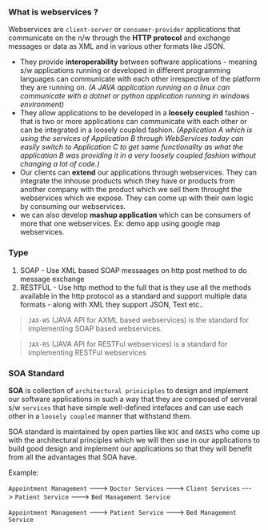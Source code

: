 
### What is webservices ?

Webservices are `client-server` or `consumer-provider` applications that communicate on the n/w through the **HTTP protocol** and exchange messages or data as XML and in various other formats like JSON.

* They provide **interoperability** between software applications - meaning s/w applications running or developed in different programming languages can communicate with each other irrespective of the platform they are running on. 
_(A JAVA application running on a linux can communicate with a dotnet or python application running in windows environment)_
* They allow applications to be developed in a **loosely coupled** fashion - that is two or more applications can communicate with each other or can be integrated in a loosely coupled fashion. 
_(Application A which is using the services of Application B through WebServices today can easily switch to Application C to get same functionality as what the application B was providing it in a very loosely coupled fashion without changing a lot of code.)_
* Our clients can **extend** our applications through webservices. They can integrate the inhouse products which they have or products from another company with the product which we sell them throught the webservices which we expose. They can come up with their own logic by consuming our webservices.
* we can also develop **mashup application** which can be consumers of more that one webservices. 
Ex: demo app using google map webservices.

### Type

1. SOAP - Use XML based SOAP messaages on http post method to do message exchange
2. RESTFUL - Use http method to the full that is they use all the methods available in the http protocol as a standard and support multiple data formats - along with XML they support JSON, Text etc..

> `JAX-WS` (JAVA API for AXML based webservices) is the standard for implementing SOAP based webservices.

> `JAX-RS` (JAVA API for RESTFul webservices) is a standard for implementing RESTFul webservices 

### SOA Standard

**SOA** is collection of `architectural priniciples` to design and implement our software applications in such a way that they are composed of serveral s/w `services` that have simple well-defined intefaces and can use each other in a `loosely coupled` manner that withstand them.

SOA standard is maintained by open parties like `W3C` and `OASIS` who come up with the architectural principles which we will then use in our applications to build good design and implement our applications so that they will benefit from all the advantages that SOA have.

Example:

`Appointment Management` ---> `Doctor Services` ---> `Client Services` ---> `Patient Service` ---> `Bed Management Service`

`Appointment Management` ---> `Patient Service` ---> `Bed Management Service`












